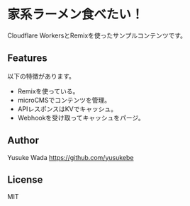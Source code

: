 # 家系ラーメン食べたい！

Cloudflare WorkersとRemixを使ったサンプルコンテンツです。

## Features

以下の特徴があります。

- Remixを使っている。
- microCMSでコンテンツを管理。
- APIレスポンスはKVでキャッシュ。
- Webhookを受け取ってキャッシュをパージ。

## Author

Yusuke Wada <https://github.com/yusukebe>

## License

MIT
